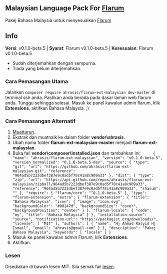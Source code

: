 ## Malaysian Language Pack For [Flarum](https://discuss.flarum.org/d/3787-malaysian-language-pack-for-flarum)

Pakej Bahasa Malaysia untuk menyesuaikan [Flarum](http://flarum.sch.my/)

## Info
**Versi**: v0.1.0-beta.5 | **Syarat**: Flarum v0.1.0-beta.5 | **Kesesuaian**: Flarum v0.1.0-beta.5

 - Sudah diterjemahkan dengan sempurna.
 - Tiada yang belum diterjemahkan.

### Cara Pemasangan Utama
Jalankan `composer require ahrasis/flarum-ext-malaysian dev-master` di terminal ssh anda. Pastikan anda berada pada dasar laman web flarum anda. Tunggu sehingga selesai. Masuk ke panel kawalan admin flarum, klik **Extensions**, aktifkan Bahasa Malaysia. ;)

### Cara Pemasangan Alternatif
1. [Muatturun](https://github.com/ahrasis/flarum-ext-malaysian/archive/master.zip).
2. Ekstrak dan muatnaik ke dalam folder **vendor\ahrasis**.
3. Ubah nama folder **flarum-ext-malaysian-master** menjadi **flarum-ext-malaysian**.
4. Buka fail **vendor\composer\installed.json** dan tambahkan ini:
`     {
        "name": "ahrasis/flarum-ext-malaysian",
        "version": "v0.1.0-beta.5",
        "version_normalized": "0.1.0-beta.5-dev",
        "source": {
            "type": "git",
            "url": "https://github.com/ahrasis/flarum-ext-malaysian.git",
            "reference": "964ad5b7223dbef387e9c0ad5f78c41a8c909a33"
        },
        "dist": {
            "type": "zip",
            "url": "https://api.github.com/repos/ahrasis/flarum-ext-malaysian/zipball/964ad5b7223dbef387e9c0ad5f78c41a8c909a33",
            "reference": "964ad5b7223dbef387e9c0ad5f78c41a8c909a33",
            "shasum": ""
        },
        "require": {
            "flarum/core": "^0.1.0-beta.5"
        },
        "type": "flarum-extension",
        "extra": {
            "flarum-extension": {
                "title": "Bahasa Malaysia",
                "icon": {
                    "image": "icon.svg",
                    "backgroundColor": "#00247d",
                    "backgroundSize": "cover",
                    "backgroundPosition": "center"
                }
            },
            "flarum-locale": {
                "code": "my",
                "title": "Bahasa Malaysia"
            }
        },
        "installation-source": "source",
        "notification-url": "https://packagist.org/downloads/",
        "license": [
            "MIT"
        ],
        "authors": [
            {
                "name": "Hj Ahmad Rasyid Hj Ismail",
                "email": "ahrasis@gmail.com"
            }
        ],
        "description": "Pakej Bahasa Malaysia",
        "keywords": [
            "locale"
        ]
    }`
5. Masuk ke panel kawalan admin Flarum, klik **Extensions**.
6. Aktifkan.

### Lesen
Disediakan di bawah lesen MIT. Sila semak fail [lesen](https://github.com/ahrasis/flarum-ext-malaysian/blob/master/LICENSE).

